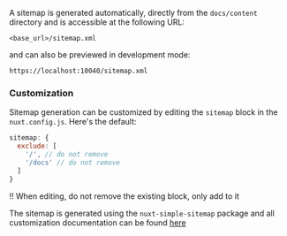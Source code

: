 A sitemap is generated automatically, directly from the `docs/content` directory and is accessible at the following URL:

```
<base_url>/sitemap.xml
```

and can also be previewed in development mode:

```
https://localhost:10040/sitemap.xml
```

### Customization

Sitemap generation can be customized by editing the `sitemap` block in the `nuxt.config.js`. Here's the default:

```js
sitemap: {
  exclude: [
    '/', // do not remove
    '/docs' // do not remove
  ]
}
```

‼️ When editing, do not remove the existing block, only add to it

The sitemap is generated using the `nuxt-simple-sitemap` package and all customization documentation can be found [here](https://nuxtseo.com/sitemap/getting-started/installation)
